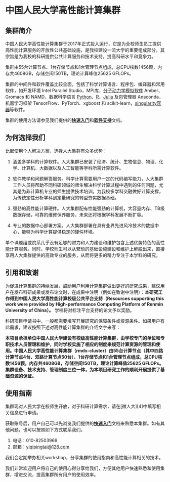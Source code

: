 # 中国人民大学高性能计算集群

## 集群简介

中国人民大学高性能计算集群于2017年正式投入运行，它是为全校师生员工提供高性能计算服务的开放性公共基础设施，是我校建设一流大学的重要组成部分，其宗旨是为我校的科研提供公共计算服务和技术支持，提高科研水平和竞争力。

集群由55台计算节点、1台存储节点和1台管理节点组成，总CPU核数1456颗，内存共4608GB，存储空间150TB，理论计算峰值25625 GFLOPs。

集群的中间件和软件覆盖比较全面，包括了科学计算语言、程序包、编译器和常用软件，如开发环境 Intel Parallel Studio，MPI库，[分子动力学模拟软件](manual/chem.md) Amber、Gromacs 和 NAMD，数据科学语言 [Python](manual/python.md)、[R](manual/r.md)、[Julia](manual/julia.md) 及包管理器 Anaconda，机器学习框架 TensorFlow、PyTorch、xgboost 和 scikit-learn，[singularity容器](manual/singularity.md)等软件。

集群的使用方法请参见我们提供的[**快速入门**](getting-started.md)和[**软件支持**](software.md)文档。

## 为何选择我们

比起使用个人解决方案，选择人大集群有众多优势：

1. 涵盖多学科的计算软件。人大集群已安装了经济、统计、生物信息、物理、化学、计算机、大数据以及人工智能等学科所需计算软件。

2. 软件教学和问题解答服务。科学计算需要用户一定的代码编写能力，人大集群工作人员将帮助不同科研领域的师生解决科学计算过程中遇到的任何问题，尤其是为非计算机专业的师生提供技术培训。为我校多学科交融做好计算支撑，为传统定性分析学科到定量研究的转型夯实数据基础。

3. 强劲的高性能计算硬件。人大集群配有性能强劲的计算机，大容量内存、TB级数据存储，可靠的维修保养服务，未来还将根据学科发展不断扩容。

4. 专业的数据中心部署方案。人大集群部署在具有业界先进风冷技术的数据中心，能够为科学计算提供稳定的硬件环境。

单个课题组或院系几乎没有足够的财力和人力建设和维护包含上述优势特色的高性能计算服务。同时，学校师生可以从繁琐的基础设施建设和维护上解脱出来，直接享用人大集群提供的高效专业的服务，从而将更多的精力专注于本学科的研究。

## 引用和致谢

为促进计算集群的持续发展，鼓励用户利用计算集群做出更好的研究成果，建议用户在发布科研成果或发布论文时，在成果中注明（例如在致谢中注明）：**本研究工作得到中国人民大学高性能计算校级公共平台支持（Resources supporting this work were provided by High-performance Computing Platform of Renmin University of China）。**
学校将对标注平台支持的论文予以奖励。

科研项目申请书中，一般都需要填写开展研究的保障条件或资源条件。如果用户有此需求，建议按照下述对高性能计算集群的介绍文字来写：

**本项目承担单位中国人民大学建设有校级高性能计算集群，由学校专门的单位和专职技术人员管理和维护，同时学校实施了相应的制度来规范计算资源的管理和使用。中国人民大学高性能计算集群（rmdx-cluster）由55台计算节点（其中四路计算节点4台、双路计算节点50台）、1台存储节点和1台管理节点组成，总CPU核数1456颗，内存共4608GB，存储空间150TB，理论计算峰值25625 GFLOPs。集群设备、技术支持、管理制度三位一体，为本项目研究工作的顺利开展提供了基础资源的保证。**

## 使用指南

集群现对人民大学在校师生开放，对于科研计算需求，请在[微人大][4]中填写相关信息进行申请。

获取账号后，用户自己可以先浏览我们提供的[**快速入门**](getting-started.md)文档来熟悉本集群。如有其他问题，也可以按照如下方式联系我们。

1. 电话：010-82503969
2. 邮箱：<yiqipingtai@126.com>

我们会定期举办相关workshop，分享集群的使用指南和高性能计算相关的技术。

我们非常欢迎用户将自己的使用心得分享给我们，方便其他用户快速熟悉和使用集群，增进交流，提高集群所有用户的使用效率。
